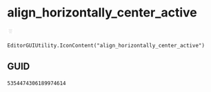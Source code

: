 # align_horizontally_center_active
![](/img/align_horizontally_center_active.png)

``` CSharp
EditorGUIUtility.IconContent("align_horizontally_center_active")
```
## GUID
```
5354474306189974614
```
